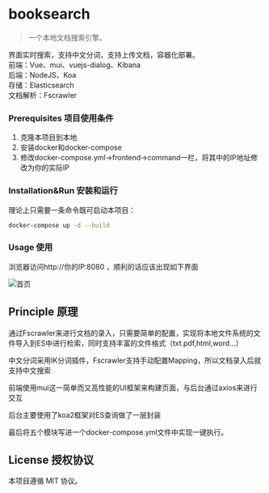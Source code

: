 # booksearch

> 一个本地文档搜索引擎。

界面实时搜索，支持中文分词，支持上传文档，容器化部署。  
前端：Vue、mui、vuejs-dialog、Kibana  
后端：NodeJS、Koa  
存储：Elasticsearch  
文档解析：Fscrawler


### Prerequisites 项目使用条件

1. 克隆本项目到本地
2. 安装docker和docker-compose
3. 修改docker-compose.yml->frontend->command一栏，将其中的IP地址修改为你的实际IP

### Installation&Run 安装和运行

理论上只需要一条命令既可启动本项目：

```bash
docker-compose up -d --build
```

### Usage 使用

浏览器访问http://你的IP:8080 ，顺利的话应该出现如下界面

![首页](http://cdn.guitang.fun/booksearch_1.png)

## Principle 原理

通过Fscrawler来进行文档的录入，只需要简单的配置，实现将本地文件系统的文件导入到ES中进行检索，同时支持丰富的文件格式（txt.pdf,html,word...）  

中文分词采用IK分词插件，Fscrawler支持手动配置Mapping，所以文档录入后就支持中文搜索  

前端使用mui这一简单而又高性能的UI框架来构建页面，与后台通过axios来进行交互  

后台主要使用了koa2框架对ES查询做了一层封装  

最后将五个模块写进一个docker-compose.yml文件中实现一键执行。


## License 授权协议

本项目遵循 MIT 协议。

